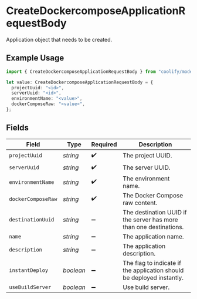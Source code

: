 # CreateDockercomposeApplicationRequestBody

Application object that needs to be created.

## Example Usage

```typescript
import { CreateDockercomposeApplicationRequestBody } from "coolify/models/operations";

let value: CreateDockercomposeApplicationRequestBody = {
  projectUuid: "<id>",
  serverUuid: "<id>",
  environmentName: "<value>",
  dockerComposeRaw: "<value>",
};
```

## Fields

| Field                                                                 | Type                                                                  | Required                                                              | Description                                                           |
| --------------------------------------------------------------------- | --------------------------------------------------------------------- | --------------------------------------------------------------------- | --------------------------------------------------------------------- |
| `projectUuid`                                                         | *string*                                                              | :heavy_check_mark:                                                    | The project UUID.                                                     |
| `serverUuid`                                                          | *string*                                                              | :heavy_check_mark:                                                    | The server UUID.                                                      |
| `environmentName`                                                     | *string*                                                              | :heavy_check_mark:                                                    | The environment name.                                                 |
| `dockerComposeRaw`                                                    | *string*                                                              | :heavy_check_mark:                                                    | The Docker Compose raw content.                                       |
| `destinationUuid`                                                     | *string*                                                              | :heavy_minus_sign:                                                    | The destination UUID if the server has more than one destinations.    |
| `name`                                                                | *string*                                                              | :heavy_minus_sign:                                                    | The application name.                                                 |
| `description`                                                         | *string*                                                              | :heavy_minus_sign:                                                    | The application description.                                          |
| `instantDeploy`                                                       | *boolean*                                                             | :heavy_minus_sign:                                                    | The flag to indicate if the application should be deployed instantly. |
| `useBuildServer`                                                      | *boolean*                                                             | :heavy_minus_sign:                                                    | Use build server.                                                     |